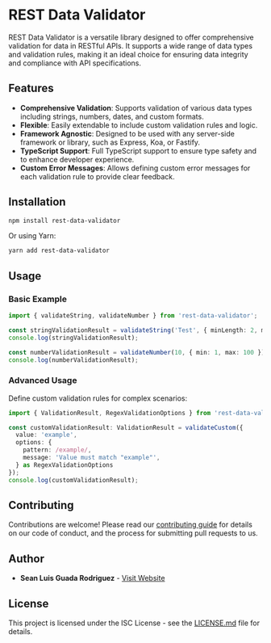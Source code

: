 
# REST Data Validator

REST Data Validator is a versatile library designed to offer comprehensive validation for data in RESTful APIs. It supports a wide range of data types and validation rules, making it an ideal choice for ensuring data integrity and compliance with API specifications.

## Features

- **Comprehensive Validation**: Supports validation of various data types including strings, numbers, dates, and custom formats.
- **Flexible**: Easily extendable to include custom validation rules and logic.
- **Framework Agnostic**: Designed to be used with any server-side framework or library, such as Express, Koa, or Fastify.
- **TypeScript Support**: Full TypeScript support to ensure type safety and to enhance developer experience.
- **Custom Error Messages**: Allows defining custom error messages for each validation rule to provide clear feedback.

## Installation

```bash
npm install rest-data-validator
```

Or using Yarn:

```bash
yarn add rest-data-validator
```

## Usage

### Basic Example

```typescript
import { validateString, validateNumber } from 'rest-data-validator';

const stringValidationResult = validateString('Test', { minLength: 2, maxLength: 5 });
console.log(stringValidationResult);

const numberValidationResult = validateNumber(10, { min: 1, max: 100 });
console.log(numberValidationResult);
```

### Advanced Usage

Define custom validation rules for complex scenarios:

```typescript
import { ValidationResult, RegexValidationOptions } from 'rest-data-validator';

const customValidationResult: ValidationResult = validateCustom({
  value: 'example',
  options: {
    pattern: /example/,
    message: 'Value must match "example"',
  } as RegexValidationOptions
});
console.log(customValidationResult);
```

## Contributing

Contributions are welcome! Please read our [contributing guide](#) for details on our code of conduct, and the process for submitting pull requests to us.

## Author

- **Sean Luis Guada Rodriguez** - [Visit Website](https://sean-rodriguez.vercel.app)

## License

This project is licensed under the ISC License - see the [LICENSE.md](LICENSE.md) file for details.

